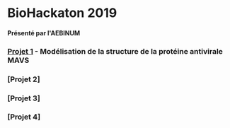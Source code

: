 # BioHackaton 2019
#### Présenté par l'AEBINUM

### [Projet 1](https://github.com/BioHackatonUdeM/BioHack2019/blob/master/Projet1/README.md) - Modélisation de la structure de la protéine antivirale MAVS

### [Projet 2]

### [Projet 3]

### [Projet 4]
